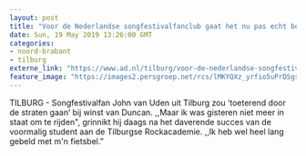 ```yaml
---
layout: post
title: "Voor de Nederlandse songfestivalfanclub gaat het nu pas echt beginnen: ‘We moeten snel de koppen bij elkaar steken’"
date: Sun, 19 May 2019 13:26:00 GMT
categories: 
- noord-brabant 
- tilburg 
externe_link: "https://www.ad.nl/tilburg/voor-de-nederlandse-songfestivalfanclub-gaat-het-nu-pas-echt-beginnen-we-moeten-snel-de-koppen-bij-elkaar-steken~aea361f9/"
feature_image: "https://images2.persgroep.net/rcs/lMKYQXz_yrfio5uPrDSgsa7w8kg/diocontent/148607367/_fitwidth/400/?appId=21791a8992982cd8da851550a453bd7f&quality=0.7"
---
```


TILBURG -  Songfestivalfan John van Uden uit Tilburg zou ‘toeterend door de straten gaan’ bij winst van Duncan. ,,Maar ik was gisteren niet meer in staat om te rijden", grinnikt hij daags na het daverende succes van de voormalig student aan de Tilburgse Rockacademie. ,,Ik heb wel heel lang gebeld met m'n fietsbel.”
